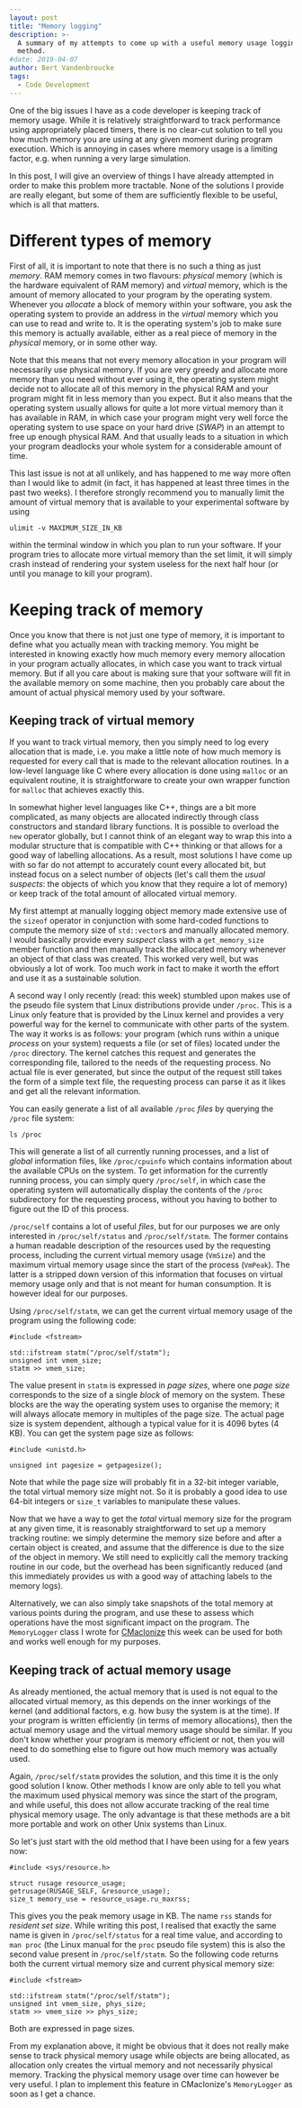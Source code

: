 ```yaml
---
layout: post
title: "Memory logging"
description: >-
  A summary of my attempts to come up with a useful memory usage logging
  method.
#date: 2019-04-07
author: Bert Vandenbroucke
tags: 
  - Code Development
---
```


One of the big issues I have as a code developer is keeping track of 
memory usage. While it is relatively straightforward to track 
performance using appropriately placed timers, there is no clear-cut 
solution to tell you how much memory you are using at any given moment 
during program execution. Which is annoying in cases where memory usage 
is a limiting factor, e.g. when running a very large simulation.

In this post, I will give an overview of things I have already attempted 
in order to make this problem more tractable. None of the solutions I 
provide are really elegant, but some of them are sufficiently flexible 
to be useful, which is all that matters.

# Different types of memory

First of all, it is important to note that there is no such a thing as 
just *memory*. RAM memory comes in two flavours: *physical* memory 
(which is the hardware equivalent of RAM memory) and *virtual* memory, 
which is the amount of memory allocated to your program by the operating 
system. Whenever you *allocate* a block of memory within your software, 
you ask the operating system to provide an address in the *virtual* 
memory which you can use to read and write to. It is the operating 
system's job to make sure this memory is actually available, either as a 
real piece of memory in the *physical* memory, or in some other way.

Note that this means that not every memory allocation in your program 
will necessarily use physical memory. If you are very greedy and 
allocate more memory than you need without ever using it, the operating 
system might decide not to allocate all of this memory in the physical 
RAM and your program might fit in less memory than you expect. But it 
also means that the operating system usually allows for quite a lot more 
virtual memory than it has available in RAM, in which case your program 
might very well force the operating system to use space on your hard 
drive (*SWAP*) in an attempt to free up enough physical RAM. And that 
usually leads to a situation in which your program deadlocks your whole 
system for a considerable amount of time.

This last issue is not at all unlikely, and has happened to me way more 
often than I would like to admit (in fact, it has happened at least 
three times in the past two weeks). I therefore strongly recommend you 
to manually limit the amount of virtual memory that is available to your 
experimental software by using

```
ulimit -v MAXIMUM_SIZE_IN_KB
```

within the terminal window in which you plan to run your software. If 
your program tries to allocate more virtual memory than the set limit, 
it will simply crash instead of rendering your system useless for the 
next half hour (or until you manage to kill your program).

# Keeping track of memory

Once you know that there is not just one type of memory, it is important 
to define what you actually mean with tracking memory. You might be 
interested in knowing exactly how much memory every memory allocation in 
your program actually allocates, in which case you want to track virtual 
memory. But if all you care about is making sure that your software will 
fit in the available memory on some machine, then you probably care 
about the amount of actual physical memory used by your software.

## Keeping track of virtual memory

If you want to track virtual memory, then you simply need to log every 
allocation that is made, i.e. you make a little note of how much memory 
is requested for every call that is made to the relevant allocation 
routines. In a low-level language like C where every allocation is done 
using `malloc` or an equivalent routine, it is straightforware to create 
your own wrapper function for `malloc` that achieves exactly this.

In somewhat higher level languages like C++, things are a bit more 
complicated, as many objects are allocated indirectly through class 
constructors and standard library functions. It is possible to overload 
the `new` operator globally, but I cannot think of an elegant way to 
wrap this into a modular structure that is compatible with C++ thinking 
or that allows for a good way of labelling allocations. As a result, 
most solutions I have come up with so far do not attempt to accurately 
count every allocated bit, but instead focus on a select number of 
objects (let's call them the *usual suspects*: the objects of which you 
know that they require a lot of memory) or keep track of the total 
amount of allocated virtual memory.

My first attempt at manually logging object memory made extensive use of 
the `sizeof` operator in conjunction with some hard-coded functions to 
compute the memory size of `std::vector`s and manually allocated memory. 
I would basically provide every *suspect* class with a `get_memory_size` 
member function and then manually track the allocated memory whenever an 
object of that class was created. This worked very well, but was 
obviously a lot of work. Too much work in fact to make it worth the 
effort and use it as a sustainable solution.

A second way I only recently (read: this week) stumbled upon makes use 
of the pseudo file system that Linux distributions provide under 
`/proc`. This is a Linux only feature that is provided by the Linux 
kernel and provides a very powerful way for the kernel to communicate 
with other parts of the system. The way it works is as follows: your 
program (which runs within a unique *process* on your system) requests a 
file (or set of files) located under the `/proc` directory. The kernel 
catches this request and generates the corresponding file, tailored to 
the needs of the requesting process. No actual file is ever generated, 
but since the output of the request still takes the form of a simple 
text file, the requesting process can parse it as it likes and get all 
the relevant information.

You can easily generate a list of all available `/proc` *files* by 
querying the `/proc` file system:

```
ls /proc
```

This will generate a list of all currently running processes, and a list 
of *global* information files, like `/proc/cpuinfo` which contains 
information about the available CPUs on the system. To get information 
for the currently running process, you can simply query `/proc/self`, in 
which case the operating system will automatically display the contents 
of the `/proc` subdirectory for the requesting process, without you 
having to bother to figure out the ID of this process.

`/proc/self` contains a lot of useful *files*, but for our purposes we 
are only interested in `/proc/self/status` and `/proc/self/statm`. The 
former contains a human readable description of the resources used by 
the requesting process, including the current virtual memory usage 
(`VmSize`) and the maximum virtual memory usage since the start of the 
process (`VmPeak`). The latter is a stripped down version of this 
information that focuses on virtual memory usage only and that is not 
meant for human consumption. It is however ideal for our purposes.

Using `/proc/self/statm`, we can get the current virtual memory usage of 
the program using the following code:

```
#include <fstream>

std::ifstream statm("/proc/self/statm");
unsigned int vmem_size;
statm >> vmem_size;
```

The value present in `statm` is expressed in *page sizes*, where one 
*page size* corresponds to the size of a single *block* of memory on the 
system. These blocks are the way the operating system uses to organise 
the memory; it will always allocate memory in multiples of the page 
size. The actual page size is system dependent, although a typical value 
for it is 4096 bytes (4 KB). You can get the system page size as 
follows:

```
#include <unistd.h>

unsigned int pagesize = getpagesize();
```

Note that while the page size will probably fit in a 32-bit integer 
variable, the total virtual memory size might not. So it is probably a 
good idea to use 64-bit integers or `size_t` variables to manipulate 
these values.

Now that we have a way to get the *total* virtual memory size for the 
program at any given time, it is reasonably straightforward to set up a 
memory tracking routine: we simply determine the memory size before and 
after a certain object is created, and assume that the difference is due 
to the size of the object in memory. We still need to explicitly call 
the memory tracking routine in our code, but the overhead has been 
significantly reduced (and this immediately provides us with a good way 
of attaching labels to the memory logs).

Alternatively, we can also simply take snapshots of the total memory at 
various points during the program, and use these to assess which 
operations have the most significant impact on the program. The 
`MemoryLogger` class I wrote for 
[CMacIonize](https://github.com/bwvdnbro/CMacIonize/) this week can be 
used for both and works well enough for my purposes.

## Keeping track of actual memory usage

As already mentioned, the actual memory that is used is not equal to the 
allocated virtual memory, as this depends on the inner workings of the 
kernel (and additional factors, e.g. how busy the system is at the 
time). If your program is written efficiently (in terms of memory 
allocations), then the actual memory usage and the virtual memory usage 
should be similar. If you don't know whether your program is memory 
efficient or not, then you will need to do something else to figure out 
how much memory was actually used.

Again, `/proc/self/statm` provides the solution, and this time it is the 
only good solution I know. Other methods I know are only able to tell 
you what the maximum used physical memory was since the start of the 
program, and while useful, this does not allow accurate tracking of the 
real time physical memory usage. The only advantage is that these 
methods are a bit more portable and work on other Unix systems than 
Linux.

So let's just start with the old method that I have been using for a few 
years now:

```
#include <sys/resource.h>

struct rusage resource_usage;
getrusage(RUSAGE_SELF, &resource_usage);
size_t memory_use = resource_usage.ru_maxrss;
```

This gives you the peak memory usage in KB. The name `rss` stands for 
*resident set size*. While writing this post, I realised that exactly 
the same name is given in `/proc/self/status` for a real time value, and 
according to `man proc` (the Linux manual for the `proc` pseudo file 
system) this is also the second value present in `/proc/self/statm`. So 
the following code returns both the current virtual memory size and 
current physical memory size:

```
#include <fstream>

std::ifstream statm("/proc/self/statm");
unsigned int vmem_size, phys_size;
statm >> vmem_size >> phys_size;
```

Both are expressed in page sizes.

From my explanation above, it might be obvious that it does not really 
make sense to track physical memory usage while objects are being 
allocated, as allocation only creates the virtual memory and not 
necessarily physical memory. Tracking the physical memory usage over 
time can however be very useful. I plan to implement this feature in 
CMacIonize's `MemoryLogger` as soon as I get a chance.
